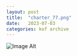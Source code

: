```yaml
---
layout:	post
title:	"charter_77.png"
date:	2023-07-03
categories:	kof archive
---
```


![Image Alt](https://k0f.github.io/assets/charter_77.png)